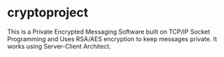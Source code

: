 # cryptoproject
This is a Private Encrypted Messaging Software built on TCP/IP Socket Programming and Uses RSA/AES encryption to keep messages private.
It works using Server-Client Architect.
